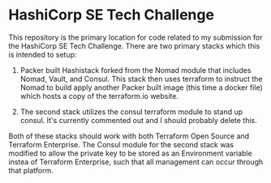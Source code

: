 # HashiCorp SE Tech Challenge

This repository is the primary location for code related to
my submission for the HashiCorp SE Tech Challenge. There are
two primary stacks which this is intended to setup:

1) Packer built Hashistack forked from the Nomad module that
includes Nomad, Vault, and Consul. This stack then uses
terraform to instruct the Nomad to build apply another Packer
built image (this time a docker file) which hosts a copy of
the terraform.io website.

2) The second stack utilizes the consul terraform module to stand
up consul. It's currently commented out and I should probably
delete this.

Both of these stacks should work with both Terraform Open Source
and Terraform Enterprise. The Consul module for the second
stack was modified to allow the private key to be stored as an
Environment variable instea of Terraform Enterprise, such that
all management can occur through that platform.
